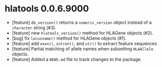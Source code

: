 # hlatools 0.0.6.9000

* [feature] `db_version()` returns a `numeric_version` object instead of a `character` string (#3).
* [feature] new `hlatools_version()` method for HLAGene objects (#2).
* [bug] fix `locusname()` method for HLAGene objects (#1).
* [feature] add `exon()`, `intron()`, and `utr()` to extract feature sequences
* [feature] Partial matching of allele names when subsetting `HLAAllele` objects.
* [feature] Added a `NEWS.md` file to track changes to the package.



